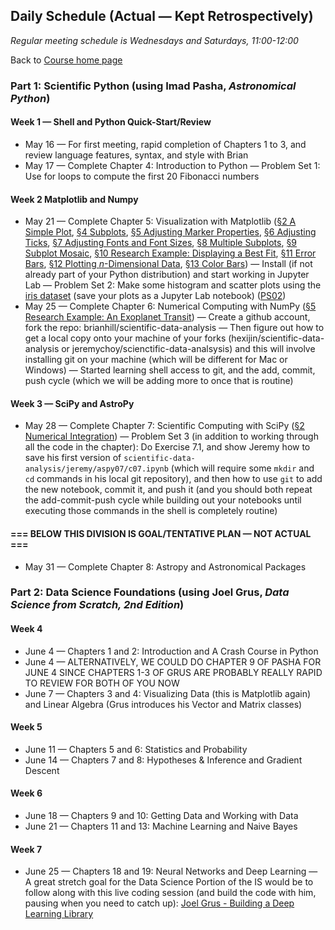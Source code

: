 ## Daily Schedule (Actual &mdash; Kept Retrospectively)

*Regular meeting schedule is Wednesdays and Saturdays, 11:00-12:00*

Back to [Course home page](../index.html)

### Part 1: Scientific Python (using Imad Pasha, *Astronomical Python*)

#### Week 1 &mdash; Shell and Python Quick-Start/Review

* May 16 &mdash; For first meeting, rapid completion of Chapters 1 to 3, and review language features, syntax, and style with Brian
* May 17 &mdash; Complete Chapter 4: Introduction to Python &mdash; Problem Set 1: Use for loops to compute the first 20 Fibonacci numbers

#### Week 2 Matplotlib and Numpy

* May 21 &mdash; Complete Chapter 5: Visualization with Matplotlib ([&sect;2 A Simple Plot](./aspy/c05/c05s02.ipynb), [&sect;4 Subplots](./aspy/c05/c05s04.ipynb), [&sect;5 Adjusting Marker Properties](./aspy/c05/c05s05.ipynb), [&sect;6 Adjusting Ticks](./aspy/c05/c05s06.ipynb), [&sect;7 Adjusting Fonts and Font Sizes](./aspy/c05/c05s07.ipynb), [&sect;8 Multiple Subplots](./aspy/c05/c05s08.ipynb), [&sect;9 Subplot Mosaic](./aspy/c05/c05s09.ipynb), [&sect;10 Research Example: Displaying a Best Fit](./aspy/c05/c05s10.ipynb), [&sect;11 Error Bars](./aspy/c05/c05s11.ipynb), [&sect;12 Plotting *n*-Dimensional Data](./aspy/c05/c05s12.ipynb), [&sect;13 Color Bars](./aspy/c05/c05s13.ipynb)) &mdash; Install (if not already part of your Python distribution) and start working in Jupyter Lab &mdash; Problem Set 2: Make some histogram and scatter plots using the [iris dataset](./iris/iris_dataset.csv) (save your plots as a Jupyter Lab notebook) ([PS02](./psets/ps02.ipynb))
* May 25 &mdash; Complete Chapter 6: Numerical Computing with NumPy ([&sect;5 Research Example: An Exoplanet Transit](./aspy/c06/c06s05.ipynb)) &mdash; Create a github account, fork the repo: brianhill/scientific-data-analysis &mdash; Then figure out how to get a local copy onto your machine of your forks (hexijin/scientific-data-analysis or jeremychoy/scienctific-data-analsysis) and this will involve installing git on your machine (which will be different for Mac or Windows) &mdash; Started learning shell access to git, and the add, commit, push cycle (which we will be adding more to once that is routine)

#### Week 3 &mdash; SciPy and AstroPy

* May 28 &mdash; Complete Chapter 7: Scientific Computing with SciPy ([&sect;2 Numerical Integration](./aspy/c07/c07s02.ipynb)) &mdash; Problem Set 3 (in addition to working through all the code in the chapter): Do Exercise 7.1, and show Jeremy how to save his first version of `scientific-data-analysis/jeremy/aspy07/c07.ipynb` (which will require some `mkdir` and `cd` commands in his local git repository), and then how to use `git` to add the new notebook, commit it, and push it (and you should both repeat the add-commit-push cycle while building out your notebooks until executing those commands in the shell is completely routine)

#### === BELOW THIS DIVISION IS GOAL/TENTATIVE PLAN &mdash; NOT ACTUAL ===

* May 31 &mdash; Complete Chapter 8: Astropy and Astronomical Packages

### Part 2: Data Science Foundations (using Joel Grus, *Data Science from Scratch, 2nd Edition*)

#### Week 4

* June 4 &mdash; Chapters 1 and 2: Introduction and A Crash Course in Python 
* June 4 &mdash; ALTERNATIVELY, WE COULD DO CHAPTER 9 OF PASHA FOR JUNE 4 SINCE CHAPTERS 1-3 OF GRUS ARE PROBABLY REALLY RAPID TO REVIEW FOR BOTH OF YOU NOW
* June 7 &mdash; Chapters 3 and 4: Visualizing Data (this is Matplotlib again) and Linear Algebra (Grus introduces his Vector and Matrix classes)

#### Week 5

* June 11 &mdash; Chapters 5 and 6: Statistics and Probability
* June 14 &mdash; Chapters 7 and 8: Hypotheses &amp; Inference and Gradient Descent

#### Week 6

* June 18 &mdash; Chapters 9 and 10: Getting Data and Working with Data
* June 21 &mdash; Chapters 11 and 13: Machine Learning and Naive Bayes

#### Week 7

* June 25 &mdash; Chapters 18 and 19: Neural Networks and Deep Learning &mdash; A great stretch goal for the Data Science Portion of the IS would be to follow along with this live coding session (and build the code with him, pausing when you need to catch up): [Joel Grus - Building a Deep Learning Library](https://joelgrus.com/2017/12/04/livecoding-madness-building-a-deep-learning-library/)
